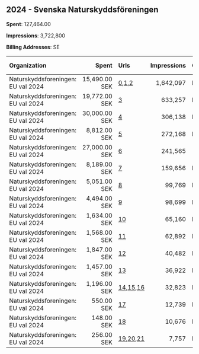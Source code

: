 ## 2024 - Svenska Naturskyddsföreningen 
**Spent**: 127,464.00

**Impressions**: 3,722,800

**Billing Addresses**: SE

|Organization|Spent|Urls|Impressions|Genders|Age Brackets|Country Codes|
|:---|---:|:---|---:|:---|:---|:---|
|Naturskyddsforeningen: EU val 2024|15,490.00 SEK|[0](https://www.snap.com/political-ads/asset/8720d6758e5dbc95f5eb4acce12c6abe0b70d9db850fb7fc1bd145e78d5fe442?mediaType=mp4),[1](https://www.snap.com/political-ads/asset/057f97ef4eedfe123af440c1e476466202b47ad206b56c08ff08518aa506719b?mediaType=mp4),[2](https://www.snap.com/political-ads/asset/fecf4c02ab731537b6b4178961e21b094d0030e8bed7344989417d2d80209018?mediaType=mp4)|1,642,097|FEMALE|18-35|sweden|
|Naturskyddsforeningen: EU val 2024|19,772.00 SEK|[3](https://www.snap.com/political-ads/asset/c15aec21736c87a1c5a8d9106eb00007c2f419f63d021c063ceeb7f40c882514?mediaType=mp4)|633,257|FEMALE|18-40|sweden|
|Naturskyddsforeningen: EU val 2024|30,000.00 SEK|[4](https://www.snap.com/political-ads/asset/64e5d5901db6fcaf1335f68bc29999fe2cd12de9935ce9ca3219643175434c6a?mediaType=mp4)|306,138|FEMALE|18-40|sweden|
|Naturskyddsforeningen: EU val 2024|8,812.00 SEK|[5](https://www.snap.com/political-ads/asset/d56ed35426f1c2128485afe7e6f2d5d3f68fabb7b29c22fa1f16153fdad2b656?mediaType=mp4)|272,168|FEMALE|18-40|sweden|
|Naturskyddsforeningen: EU val 2024|27,000.00 SEK|[6](https://www.snap.com/political-ads/asset/64e5d5901db6fcaf1335f68bc29999fe2cd12de9935ce9ca3219643175434c6a?mediaType=mp4)|241,565||18+|sweden|
|Naturskyddsforeningen: EU val 2024|8,189.00 SEK|[7](https://www.snap.com/political-ads/asset/cb6479de2ac5b2b3c78e20f8b50f5e65a24a54d011325a7a0e4f6664fdf2556d?mediaType=mp4)|159,656|FEMALE|18-35|sweden|
|Naturskyddsforeningen: EU val 2024|5,051.00 SEK|[8](https://www.snap.com/political-ads/asset/cdf5e0ffe7df0321e0444329b5bd65bb9c9ccccb964292d556050a666d31e550?mediaType=mp4)|99,769|FEMALE|18-35|sweden|
|Naturskyddsforeningen: EU val 2024|4,494.00 SEK|[9](https://www.snap.com/political-ads/asset/6f97d8d3a28a5b820bcf3f50f7d9702dbccb4a178f81bbaa97a8e070fe11a3c3?mediaType=mp4)|98,699|FEMALE|18-35|sweden|
|Naturskyddsforeningen: EU val 2024|1,634.00 SEK|[10](https://www.snap.com/political-ads/asset/cdf5e0ffe7df0321e0444329b5bd65bb9c9ccccb964292d556050a666d31e550?mediaType=mp4)|65,160|FEMALE|18-35|sweden|
|Naturskyddsforeningen: EU val 2024|1,568.00 SEK|[11](https://www.snap.com/political-ads/asset/cb6479de2ac5b2b3c78e20f8b50f5e65a24a54d011325a7a0e4f6664fdf2556d?mediaType=mp4)|62,892|FEMALE|18-35|sweden|
|Naturskyddsforeningen: EU val 2024|1,847.00 SEK|[12](https://www.snap.com/political-ads/asset/cb6479de2ac5b2b3c78e20f8b50f5e65a24a54d011325a7a0e4f6664fdf2556d?mediaType=mp4)|40,482|FEMALE|18-35|sweden|
|Naturskyddsforeningen: EU val 2024|1,457.00 SEK|[13](https://www.snap.com/political-ads/asset/6f97d8d3a28a5b820bcf3f50f7d9702dbccb4a178f81bbaa97a8e070fe11a3c3?mediaType=mp4)|36,922|FEMALE|18-35|sweden|
|Naturskyddsforeningen: EU val 2024|1,196.00 SEK|[14](https://www.snap.com/political-ads/asset/8720d6758e5dbc95f5eb4acce12c6abe0b70d9db850fb7fc1bd145e78d5fe442?mediaType=mp4),[15](https://www.snap.com/political-ads/asset/057f97ef4eedfe123af440c1e476466202b47ad206b56c08ff08518aa506719b?mediaType=mp4),[16](https://www.snap.com/political-ads/asset/fecf4c02ab731537b6b4178961e21b094d0030e8bed7344989417d2d80209018?mediaType=mp4)|32,823|FEMALE|18-35|sweden|
|Naturskyddsforeningen: EU val 2024|550.00 SEK|[17](https://www.snap.com/political-ads/asset/cdf5e0ffe7df0321e0444329b5bd65bb9c9ccccb964292d556050a666d31e550?mediaType=mp4)|12,739|FEMALE|18-35|sweden|
|Naturskyddsforeningen: EU val 2024|148.00 SEK|[18](https://www.snap.com/political-ads/asset/6f97d8d3a28a5b820bcf3f50f7d9702dbccb4a178f81bbaa97a8e070fe11a3c3?mediaType=mp4)|10,676|FEMALE|18-35|sweden|
|Naturskyddsforeningen: EU val 2024|256.00 SEK|[19](https://www.snap.com/political-ads/asset/8720d6758e5dbc95f5eb4acce12c6abe0b70d9db850fb7fc1bd145e78d5fe442?mediaType=mp4),[20](https://www.snap.com/political-ads/asset/057f97ef4eedfe123af440c1e476466202b47ad206b56c08ff08518aa506719b?mediaType=mp4),[21](https://www.snap.com/political-ads/asset/fecf4c02ab731537b6b4178961e21b094d0030e8bed7344989417d2d80209018?mediaType=mp4)|7,757|FEMALE|18-35|sweden|
